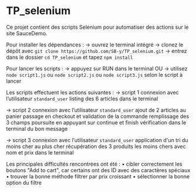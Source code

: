 # TP_selenium

Ce projet contient des scripts Selenium pour automatiser des actions sur le site SauceDemo. 

Pour installer les dépendances : 
-> ouvrez le terminal intégré
-> clonez le dépôt avec `git clone https://github.com/SB-y/TP_selenium.git`
-> entrez dans le dossier `cd TP_selenium` et tapez `npm install`

Pour lancer les scripts :
-> appuyez sur RUN dans le terminal
OU
-> utilisez `node script1.js` ou `node script2.js` ou `node script3.js` selon le script à lancer 

Les scripts effectuent les actions suivantes :
-> script 1
connexion avec l’utilisateur `standard_user`
listing des 6 articles dans le terminal

-> script 2
connexion avec l’utilisateur `standard_user`
ajout de 2 articles au panier
passage en checkout et validation de la commande
remplissage des 3 champs
poursuite en appuyant sur continue et finish
vérification dans le terminal du bon message

-> script 3
connexion avec l’utilisateur `standard_user`
application d'un tri du moins cher au plus cher
récupération des 3 produits les moins chers avec nom et prix dans le terminal


Les principales difficultés rencontrées ont été : 
• cibler correctement les boutons "Add to cart", car certains ont des ID avec des caractères spéciaux
• trouver la bonne méthode filtrer par prix croissant
• sélectionner la bonne option du filtre
